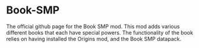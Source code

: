 # Book-SMP
The official github page for the Book SMP mod. This mod adds various different books that each have special powers. The functionality of the book relies on having installed the Origins mod, and the Book SMP datapack.
